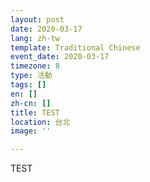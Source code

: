 ```yaml
---
layout: post
date: 2020-03-17
lang: zh-tw
template: Traditional Chinese
event_date: 2020-03-17
timezone: 8
type: 活動
tags: []
en: []
zh-cn: []
title: TEST
location: 台北
image: ''

---
```

TEST